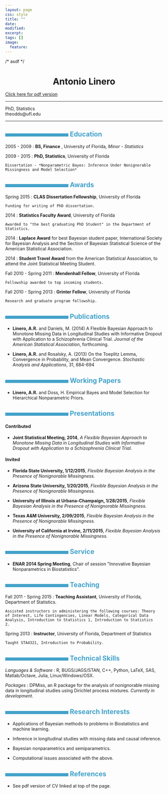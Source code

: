 ```yaml
---
layout: page
css: style
title: ""
date: 
modified:
excerpt:
tags: []
image:
  feature:
---
```

/* asdf */
<style media="screen" type="text/css">

h1 {
    <!-- font-size: 55px; -->
    color: #757575;
    text-align:center;
    margin-bottom:15px;
}

/* Titles of categories */
h2 {
/* color: #397249; */
color: #43a2ca;
}
/* There is a bar just before each category */
h2:before {
content: "";
display: inline-block;
margin-right:1%;
width: 40%;
height: 10px;
/* background-color: #9CB770; */
background-color: #43a2ca;
}
/* h2:hover { */
/*     background-color: #397249; */
/*     color: #FFFFFF; */
/*     text-shadow: 1px 1px 1px #333; */
/* } */

hr {
    color: #A6A6A6;
}

<!-- blockquote { -->
<!--     text-align: center; -->
<!-- 	border: none; -->
<!-- 	padding: inherit; -->
<!-- } -->

</style>

<!-- [//]: # (pandoc --standalone -c resume-master/stylepdf.css --from markdown --to html -o CV.html CV.rmd) -->
<!-- [//]: # (pandoc --standalone --from markdown --to latex -o CV.tex CV.rmd) -->
<!-- [//]: # (http://blog.chmd.fr/editing-a-cv-in-markdown-with-pandoc.html) -->
<!-- [//]: # (wkhtmltopdf) -->

# Antonio Linero

<div class="cv-subtitle"> <a href="/cv/ModernCV.pdf"> Click here for pdf version</a> </div>

 <!-- [Click here for pdf version](/cv/ModernCV.pdf) -->

----

<div class="cv-subtitle">PhD, Statistics</div>
<div class="cv-subtitle">theodds@ufl.edu</div>

----

## Education

2005 - 2009
:   **BS, Finance** ,
    University of Florida,
    *Minor - Statistics*

2009 - 2015
:   **PhD, Statistics**, 
    University of Florida

	Dissertation - *Nonparametric Bayes: Inference Under Nonignorable
    Missingness and Model Selection*

## Awards

Spring 2015
:   **CLAS Dissertation Fellowship**, University of Florida

	Funding for writing of PhD dissertation. 

2014
:   **Statistics Faculty Award**, University of Florida

    Awarded to "the best graduating PhD Student" in the Department of
    Statistics.

2014
:   **Laplace Award** for best Bayesian student paper, International
    Society for Bayesian Analysis and the Section of Bayesian
    Statistical Science of the American Statistical Association. <!--
    , for *A Flexible Bayesian Approach to -->
    <!-- Monotone Missing Data in Longitudinal Studies with Informative -->
    <!-- Dropout* -->


2014 
:   **Student Travel Award** from the American Statistical Association, 
    to attend the Joint Statistical Meeting Student.<!--  *A Flexible Bayesian -->
    <!-- Approach to Monotone Missing Data in Longitudinal Studies with -->
    <!-- Informative Dropout* -->

Fall 2010 - Spring 2011
:   **Mendenhall Fellow**, University of Florida

	Fellowship awarded to top incoming students.

Fall 2010 - Spring 2013
:   **Grinter Fellow**, University of Florida

	Research and graduate program fellowship.


## Publications

<div class="hangingindent"> </div>

- **Linero, A.R.** and Daniels, M. (2014) A Flexible Bayesian Approach
  to Monotone Missing Data in Longitudinal Studies with Informative
  Dropout with Application to a Schizophrenia Clinical
  Trial. <em>Journal of the American Statistical Association</em>,
  forthcoming.

- **Linero, A.R.** and Rosalsky, A. (2013) On the Toeplitz Lemma,
  Convergence in Probability, and Mean Convergence. <em>Stochastic
  Analysis and Applications</em>, 31, 684-694

## Working Papers

- **Linero, A.R.** and Doss, H. Empirical Bayes and Model Selection
  for Hierarchical Nonparametric Priors.

## Presentations

#### Contributed

<div class="hangingindent"> </div>

- **Joint Statistical Meeting, 2014**, *A Flexible Bayesian Approach to
	Monotone Missing Data in Longitudinal Studies with Informative
	Dropout with Application to a Schizophrenia Clinical Trial.*

#### Invited

<div class="hangingindent"> </div>

- **Florida State University, 1/12/2015**, *Flexible Bayesian Analysis
  in the Presence of Nonignorable Missingness.*

- **Arizona State University, 1/20/2015**, *Flexible Bayesian Analysis
  in the Presence of Nonignorable Missingness.*

- **University of Illinois at Urbana-Champaign, 1/28/2015**, *Flexible Bayesian Analysis
  in the Presence of Nonignorable Missingness.*

- **Texas A&M University, 2/09/2015**, *Flexible Bayesian Analysis in
  the Presence of Nonignorable Missingness.*

- **University of California at Irvine, 2/11/2015**, *Flexible Bayesian Analysis
  in the Presence of Nonignorable Missingness.*

## Service

- **ENAR 2014 Spring Meeting**, Chair of session "Innovative Bayesian
  Nonparametrics in Biostatistics". 

## Teaching

Fall 2011 - Spring 2015
:   **Teaching Assistant**, University of Florida, Department of
    Statistics.

    Assisted instructors in administering the following courses: Theory
    of Interest, Life Contingencies, Linear Models, Categorical Data
    Analysis, Introduction to Statistics 1, Introduction to Statistics
    2.

Spring 2013
:   **Instructor**, University of Florida, Department of Statistics
    
    Taught STA4321, Introduction to Probability.

Technical Skills
--------------------

*Languages & Software*
:   R, BUGS/JAGS/STAN, C++, Python, LaTeX, SAS, Matlab/Octave, Julia, Linux/Windows/OSX.

*Packages*
:   DPMiss, an R package for the analysis of nonignorable missing data
    in longitudinal studies using Dirichlet process
    mixtures. *Currently in development*.

## Research Interests

- Applications of Bayesian methods to problems in Biostatistics and
  machine learning.

- Inference in longitudinal studies with missing data and causal inference.

- Bayesian nonparametrics and semiparametrics.

- Computational issues associated with the above.

## References

- See pdf version of CV linked at top of the page.

<!-- - Mike Daniels -->
<!-- - Hani Doss -->

